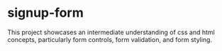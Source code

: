 # signup-form

This project showcases an intermediate understanding of css and html concepts, particularly form controls, form validation, and form styling.
